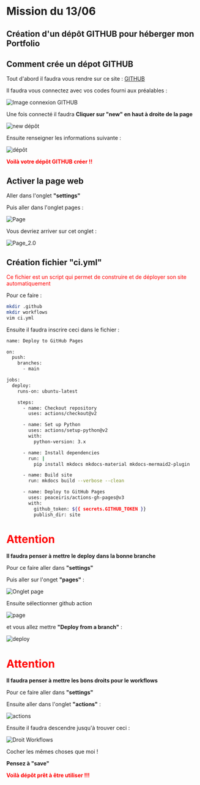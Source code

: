 # Mission du 13/06

##  Création d'un dépôt GITHUB pour héberger mon Portfolio

## Comment crée un dépot GITHUB 

Tout d'abord il faudra vous rendre sur ce site : [GITHUB](https://github.com/)

Il faudra vous connectez avec vos codes fourni aux préalables :

![Image connexion GITHUB](../../images/conexiongit.jpg)

Une fois connecté il faudra **Cliquer sur "new" en haut à droite de la page**

![new dépôt](../../images/new.jpg)

Ensuite renseigner les informations suivante :

![dépôt](../../images/dépôt.jpg)

**<span style="color:red">Voilà votre dépôt GITHUB créer !!</span>**

## Activer la page web 

Aller dans l'onglet **"settings"** 

Puis aller dans l'onglet pages :

![Page](../../images/page.jpg)

Vous devriez arriver sur cet onglet : 

![Page_2.0](../../images/page_2.0.jpg)

## Création fichier "ci.yml"

<span style="color:red">Ce fichier est un script qui permet de construire et de déployer son site automatiquement</span>

Pour ce faire :

~~~bash
mkdir .github
mkdir workflows
vim ci.yml
~~~

Ensuite il faudra inscrire ceci dans le fichier :

~~~bash
name: Deploy to GitHub Pages

on:
  push:
    branches:
      - main

jobs:
  deploy:
    runs-on: ubuntu-latest

    steps:
      - name: Checkout repository
        uses: actions/checkout@v2

      - name: Set up Python
        uses: actions/setup-python@v2
        with:
          python-version: 3.x

      - name: Install dependencies
        run: |
          pip install mkdocs mkdocs-material mkdocs-mermaid2-plugin

      - name: Build site
        run: mkdocs build --verbose --clean

      - name: Deploy to GitHub Pages
        uses: peaceiris/actions-gh-pages@v3
        with:
          github_token: ${{ secrets.GITHUB_TOKEN }}
          publish_dir: site
~~~
# **<span style="color:red"> Attention </span>**

**Il faudra penser à mettre le deploy dans la bonne branche**

Pour ce faire aller dans **"settings"**

Puis aller sur l'onget **"pages"** :

![Onglet page](../../images/page.jpg)

Ensuite sélectionner github action

![page](../../images/page_2.0.jpg)

et vous allez mettre **"Deploy from a branch"** :

![deploy](../../images/deploy_ghpage.jpg)

# **<span style="color:red"> Attention </span>**

**Il faudra penser à mettre les bons droits pour le workflows**

Pour ce faire aller dans **"settings"**

Ensuite aller dans l'onglet **"actions"** :

![actions](../../images/actions.jpg)

Ensuite il faudra descendre jusqu'à trouver ceci : 

![Droit Workflows](../../images/droit.jpg)

Cocher les mêmes choses que moi !

**Pensez à "save"**

**<span style="color:red">Voilà dépôt prêt à être utiliser !!! </span>**

